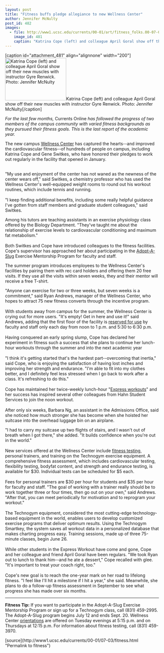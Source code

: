 ```yaml
---
layout: post
title: "Fitness buffs pledge allegiance to new Wellness Center"
author: Jennifer McNulty
post_id: 482
images:
  - file: http://www1.ucsc.edu/currents/00-01/art/fitness_folks.00-07-03.200.jpg
    image_id: 481
    caption: "Katrina Cope (left) and colleague April Goral show off their new muscles with instructor Gyre Renwick. Photo: Jennifer McNulty"
---
```


[caption id="attachment_481" align="alignnone" width="200"]<a href="http://localhost/mysite/wp-content/uploads/2000/07/fitness_folks.00-07-03.200.jpg"><img class="size-full wp-image-481" src="http://localhost/mysite/wp-content/uploads/2000/07/fitness_folks.00-07-03.200.jpg" alt="Katrina Cope (left) and colleague April Goral show off their new muscles with instructor Gyre Renwick. Photo: Jennifer McNulty" width="200" height="139" /></a>Katrina Cope (left) and colleague April Goral show off their new muscles with instructor Gyre Renwick. Photo: Jennifer McNulty[/caption]
<p>
  <i>For the last few months,</i> Currents Online <i>has followed the progress of two members of the campus community with varied fitness backgrounds as they pursued their fitness goals. This is the last report of the academic year.</i>
</p>
<p>
  The new campus <a href="http://www.ucsc.edu/opers/wellness/pages/wellness_main.html">Wellness Center</a> has captured the hearts--and improved the cardiovascular fitness--of hundreds of people on campus, including Katrina Cope and Gene Switkes, who have honored their pledges to work out regularly in the facility that opened in January.<br>
</p><br>
"My use and enjoyment of the center has not waned as the newness of the center wears off," said Switkes, a chemistry professor who has used the Wellness Center's well-equipped weight rooms to round out his workout routines, which include tennis and running.<br>
<br>
"I keep finding additional benefits, including some really helpful guidance I've gotten from staff members and graduate student colleagues," said Switkes.
<p>
  Among his tutors are teaching assistants in an exercise physiology class offered by the Biology Department. "They've taught me about the relationship of exercise levels to cardiovascular conditioning and maximum fat metabolism."<br>
  <br>
  Both Switkes and Cope have introduced colleagues to the fitness facilities. Cope's supervisor has approached her about participating in the <a href="http://www.ucsc.edu/opers/wellness/pages/classes.htm">Adopt-A-Slug</a> Exercise Mentorship Program for faculty and staff.
</p>
<p>
  The summer program introduces employees to the Wellness Center's facilities by pairing them with rec card holders and offering them 20 free visits. If they use all the visits within seven weeks, they and their mentor will receive a free T-shirt.
</p>
<p>
  "Anyone can exercise for two or three weeks, but seven weeks is a commitment," said Ryan Andrews, manager of the Wellness Center, who hopes to attract 75 new fitness converts through the incentive program.<br>
  <br>
  With students away from campus for the summer, the Wellness Center is crying out for more users. "It's empty! Get in here and use it!" said Andrews, adding that the first floor of the facility is <a href="http://www.ucsc.edu/opers/wellness/pages/faculty.htm">reserved for use</a> by faculty and staff only each day from noon to 1 p.m. and 5:30 to 6:30 p.m.<br>
  <br>
  Having conquered an early spring slump, Cope has declared her experiment in fitness such a success that she plans to continue her lunch-hour workouts through the summer and into the next academic year<br>
  <br>
  "I think it's getting started that's the hardest part--overcoming that inertia," said Cope, who is enjoying the satisfaction of having lost inches and improving her strength and endurance. "I'm able to fit into my clothes better, and I definitely feel less stressed when I go back to work after a class. It's refreshing to do this."<br>
  <br>
  Cope has maintained her twice-weekly lunch-hour "<a href="http://www.ucsc.edu/opers/wellness/pages/classes.htm">Express workouts</a>" and her success has inspired several other colleagues from Hahn Student Services to join the noon workout.<br>
  <br>
  After only six weeks, Barbara Ng, an assistant in the Admissions Office, said she noticed how much stronger she has become when she hoisted her suitcase into the overhead luggage bin on an airplane.
</p>
<p>
  "I had to carry my suitcase up two flights of stairs, and I wasn't out of breath when I got there," she added. "It builds confidence when you're out in the world."<br>
  <br>
  New services offered at the Wellness Center include <a href="http://www.ucsc.edu/opers/wellness/pages/fitness_testing.htm">fitness testing</a>, personal trainers, and training on the Technogym exercise equipment. A comprehensive fitness assessment, which includes cardiovascular testing, flexibility testing, bodyfat content, and strength and endurance testing, is available for $30. Individual tests can be scheduled for $5 each.<br>
  <br>
  Fees for personal trainers are $30 per hour for students and $35 per hour for faculty and staff. "The goal of working with a trainer really should be to work together three or four times, then go out on your own," said Andrews. "After that, you can meet periodically for motivation and to reprogram your workout."<br>
  <br>
  The Technogym equipment, considered the most cutting-edge technology-based equipment in the world, enables users to develop customized exercise programs that deliver optimum results. Using the Technogym Smartkey, the system saves all workout data in a personalized database that makes charting progress easy. Training sessions, made up of three 75-minute classes, begin June 26.<br>
  <br>
  While other students in the Express Workout have come and gone, Cope and her colleague and friend April Goral have been regulars. "We took Ryan out to lunch to thank him--and he ate a dessert," Cope recalled with glee. "It's important to treat your coach right, too."<br>
  <br>
  Cope's new goal is to reach the one-year mark on her road to lifelong fitness. "I feel like I'll hit a milestone if I hit a year," she said. Meanwhile, she plans to do a follow-up fitness assessment in September to see what progress she has made over six months.
</p>
<hr>
<p>
  <b>Fitness Tip:</b> If you want to participate in the Adopt-A-Slug Exercise Mentorship Program or sign up for a Technogym class, call (831) 459-2995. The Adopt-A-Slug program begins July 12 and ends Sept. 20. Wellness Center <a href="http://www.ucsc.edu/opers/wellness/pages/equipment_orientations.htm">orientations</a> are offered on Tuesday evenings at 5:15 p.m. and on Thursdays at 12:15 p.m. For information about fitness testing, call (831) 459-3970.
</p>
<p>

</p>
[source](http://www1.ucsc.edu/currents/00-01/07-03/fitness.html "Permalink to fitness")

